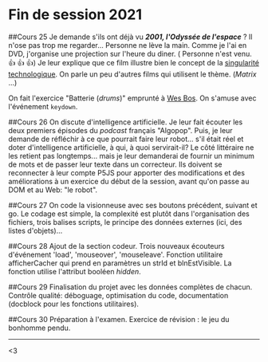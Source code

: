 # Fin de session 2021

##Cours 25
Je demande s'ils ont déjà vu ***2001, l'Odyssée de l'espace*** ?
Il n'ose pas trop me regarder... Personne ne lève la main.
Comme je l'ai en DVD, j'organise une projection sur l'heure du diner. 
( Personne n'est venu. :+1: :+1: :+1:)
Je leur explique que ce film illustre bien le concept de la [singularité technologique](https://fr.wikipedia.org/wiki/Singularit%C3%A9_technologique).
On parle un peu d'autres films qui utilisent le thème. (_Matrix_ ...)

On fait l'exercice "Batterie (_drums_)" emprunté à [Wes Bos](https://wesbos.com/).
On s'amuse avec l'événement ```keydown```.

##Cours 26
On discute d'intelligence artificielle. 
Je leur fait écouter les deux premiers épisodes du _podcast_ français "Algopop". Puis, je leur demande de réfléchir à ce que pourrait faire leur robot... s'il était réel et doter d'intelligence artificielle, à qui, à quoi servirait-il? Le côté littéraire ne les retient pas longtemps... mais je leur demanderai de fournir un minimum de mots et de passer leur texte dans un correcteur. 
Ils doivent se reconnecter à leur compte P5JS pour apporter des modifications et des améliorations à un exercice du début de la session, avant qu'on passe au DOM et au Web: "le robot".

##Cours 27
On code la visionneuse avec ses boutons précédent, suivant et go.
Le codage est simple, la complexité est plutôt dans 
l'organisation des fichiers, trois balises scripts, le principe des données externes (ici, des listes d'objets)...

##Cours 28
Ajout de la section codeur.
Trois nouveaux écouteurs d'événement 'load', 'mouseover', 'mouseleave'.
Fonction utilitaire afficherCacher qui prend en paramètres un strId et blnEstVisible. La fonction utilise l'attribut booléen _hidden_.

##Cours 29
Finalisation du projet avec les données complètes de chacun.
Contrôle qualité: déboguage, optimisation du code, documentation (docblock pour les fonctions utilitaires).

##Cours 30
Préparation à l'examen.
Exercice de révision : le jeu du bonhomme pendu.

-------
 <3